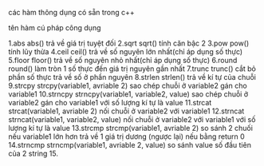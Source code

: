 các hàm thông dụng có sẵn trong c++

tên hàm cú pháp công dụng

1.abs abs() trả về giá trị tuyệt đối
2.sqrt sqrt() tính căn bậc 2
3.pow pow() tính lũy thừa
4.ceil ceil() trả về số nguyên lớn nhất(chỉ áp dụng số thực)
5.floor floor() trả về số nguyên nhỏ nhất(chỉ áp dụng số thực)
6.round round() làm tròn 1 số thực đến giá trị nguyên gần nhất
7.trunc trunc() cắt bỏ phần số thực trả về số ở phần nguyên
8.strlen strlen() trả về kí tự của chuỗi
9.strcpy strcpy(variable1, avriable 2) sao chép chuỗi ở variable2 gán cho variable1
10.strncpy strncpy(variable1, variable2, value) sao chép chuỗi ở variable2 gán cho variable1 với số lượng kí tự là value
11.strcat strcat(variable1, avriable 2) nối chuỗi ở variable2 với variable1
12.strncat strncat(variable1, variable2, value) nối chuỗi ở variable2 với variable1 với số lượng kí tự là value
13.strcmp strcmp(variable1, avriable 2) so sánh 2 chuối nếu variable1 lớn hơn trả về 1 giá trị dương (ngược lại) nếu bằng return 0
14.strncmp strncmp(variable1, avriable 2, value) so sánh value số đầu tiên của 2 string 15.
